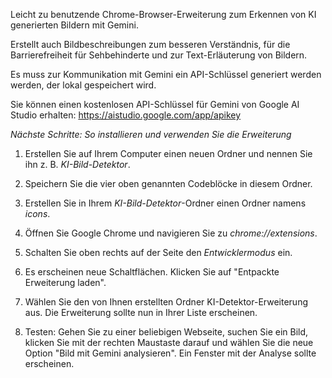 Leicht zu benutzende Chrome-Browser-Erweiterung zum Erkennen von KI generierten Bildern mit Gemini.

Erstellt auch Bildbeschreibungen zum besseren Verständnis, für die Barrierefreiheit für Sehbehinderte und zur Text-Erläuterung von Bildern.

Es muss zur Kommunikation mit Gemini ein API-Schlüssel generiert werden werden, der lokal gespeichert wird.

Sie können einen kostenlosen API-Schlüssel für Gemini von Google AI Studio erhalten: https://aistudio.google.com/app/apikey

*Nächste Schritte: So installieren und verwenden Sie die Erweiterung*

1. Erstellen Sie auf Ihrem Computer einen neuen Ordner und nennen Sie ihn z. B. *KI-Bild-Detektor*.

2. Speichern Sie die vier oben genannten Codeblöcke in diesem Ordner.

3. Erstellen Sie in Ihrem *KI-Bild-Detektor*-Ordner einen Ordner namens *icons*.

4. Öffnen Sie Google Chrome und navigieren Sie zu *chrome://extensions*.

5. Schalten Sie oben rechts auf der Seite den *Entwicklermodus* ein.

6. Es erscheinen neue Schaltflächen. Klicken Sie auf "Entpackte Erweiterung laden".

7. Wählen Sie den von Ihnen erstellten Ordner KI-Detektor-Erweiterung aus. Die Erweiterung sollte nun in Ihrer Liste erscheinen.

8. Testen: Gehen Sie zu einer beliebigen Webseite, suchen Sie ein Bild, klicken Sie mit der rechten Maustaste darauf und wählen Sie die neue Option "Bild mit Gemini analysieren". Ein Fenster mit der Analyse sollte erscheinen.
